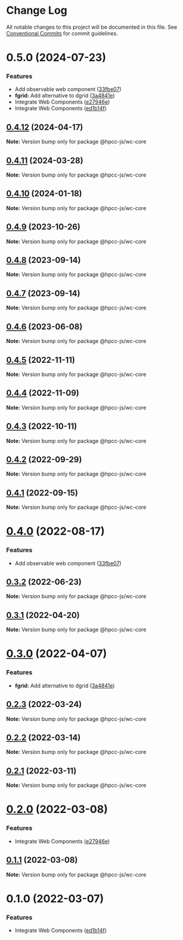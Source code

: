 # Change Log

All notable changes to this project will be documented in this file.
See [Conventional Commits](https://conventionalcommits.org) for commit guidelines.

# 0.5.0 (2024-07-23)


### Features

*  Add observable web component ([33fbe07](https://github.com/hpcc-systems/Visualization/commit/33fbe07eb8a5deeabd98467b1bce1fcda0d2dbab))
* **fgrid:**  Add alternative to dgrid ([3a4841e](https://github.com/hpcc-systems/Visualization/commit/3a4841e7c6f898e0ff8bf0bfa55480c6ee5760d2))
* Integrate Web Components ([e27946e](https://github.com/hpcc-systems/Visualization/commit/e27946e437a164e0e07a80a415f8513226a693be))
* Integrate Web Components ([ed1b14f](https://github.com/hpcc-systems/Visualization/commit/ed1b14f1cc8a82a4fbde1cf6767a0195bc16933b))





## [0.4.12](https://github.com/hpcc-systems/Visualization/compare/@hpcc-js/wc-core@0.4.11...@hpcc-js/wc-core@0.4.12) (2024-04-17)

**Note:** Version bump only for package @hpcc-js/wc-core





## [0.4.11](https://github.com/hpcc-systems/Visualization/compare/@hpcc-js/wc-core@0.4.10...@hpcc-js/wc-core@0.4.11) (2024-03-28)

**Note:** Version bump only for package @hpcc-js/wc-core





## [0.4.10](https://github.com/hpcc-systems/Visualization/compare/@hpcc-js/wc-core@0.4.9...@hpcc-js/wc-core@0.4.10) (2024-01-18)

**Note:** Version bump only for package @hpcc-js/wc-core






## [0.4.9](https://github.com/hpcc-systems/Visualization/compare/@hpcc-js/wc-core@0.4.8...@hpcc-js/wc-core@0.4.9) (2023-10-26)

**Note:** Version bump only for package @hpcc-js/wc-core





## [0.4.8](https://github.com/hpcc-systems/Visualization/compare/@hpcc-js/wc-core@0.4.7...@hpcc-js/wc-core@0.4.8) (2023-09-14)

**Note:** Version bump only for package @hpcc-js/wc-core





## [0.4.7](https://github.com/hpcc-systems/Visualization/compare/@hpcc-js/wc-core@0.4.6...@hpcc-js/wc-core@0.4.7) (2023-09-14)

**Note:** Version bump only for package @hpcc-js/wc-core





## [0.4.6](https://github.com/hpcc-systems/Visualization/compare/@hpcc-js/wc-core@0.4.5...@hpcc-js/wc-core@0.4.6) (2023-06-08)

**Note:** Version bump only for package @hpcc-js/wc-core





## [0.4.5](https://github.com/hpcc-systems/Visualization/compare/@hpcc-js/wc-core@0.4.4...@hpcc-js/wc-core@0.4.5) (2022-11-11)

**Note:** Version bump only for package @hpcc-js/wc-core






## [0.4.4](https://github.com/hpcc-systems/Visualization/compare/@hpcc-js/wc-core@0.4.3...@hpcc-js/wc-core@0.4.4) (2022-11-09)

**Note:** Version bump only for package @hpcc-js/wc-core






## [0.4.3](https://github.com/hpcc-systems/Visualization/compare/@hpcc-js/wc-core@0.4.2...@hpcc-js/wc-core@0.4.3) (2022-10-11)

**Note:** Version bump only for package @hpcc-js/wc-core





## [0.4.2](https://github.com/hpcc-systems/Visualization/compare/@hpcc-js/wc-core@0.4.1...@hpcc-js/wc-core@0.4.2) (2022-09-29)

**Note:** Version bump only for package @hpcc-js/wc-core





## [0.4.1](https://github.com/hpcc-systems/Visualization/compare/@hpcc-js/wc-core@0.4.0...@hpcc-js/wc-core@0.4.1) (2022-09-15)

**Note:** Version bump only for package @hpcc-js/wc-core





# [0.4.0](https://github.com/hpcc-systems/Visualization/compare/@hpcc-js/wc-core@0.3.2...@hpcc-js/wc-core@0.4.0) (2022-08-17)


### Features

*  Add observable web component ([33fbe07](https://github.com/hpcc-systems/Visualization/commit/33fbe07eb8a5deeabd98467b1bce1fcda0d2dbab))





## [0.3.2](https://github.com/hpcc-systems/Visualization/compare/@hpcc-js/wc-core@0.3.1...@hpcc-js/wc-core@0.3.2) (2022-06-23)

**Note:** Version bump only for package @hpcc-js/wc-core





## [0.3.1](https://github.com/hpcc-systems/Visualization/compare/@hpcc-js/wc-core@0.3.0...@hpcc-js/wc-core@0.3.1) (2022-04-20)

**Note:** Version bump only for package @hpcc-js/wc-core





# [0.3.0](https://github.com/hpcc-systems/Visualization/compare/@hpcc-js/wc-core@0.2.3...@hpcc-js/wc-core@0.3.0) (2022-04-07)


### Features

* **fgrid:**  Add alternative to dgrid ([3a4841e](https://github.com/hpcc-systems/Visualization/commit/3a4841e7c6f898e0ff8bf0bfa55480c6ee5760d2))





## [0.2.3](https://github.com/hpcc-systems/Visualization/compare/@hpcc-js/wc-core@0.2.2...@hpcc-js/wc-core@0.2.3) (2022-03-24)

**Note:** Version bump only for package @hpcc-js/wc-core





## [0.2.2](https://github.com/hpcc-systems/Visualization/compare/@hpcc-js/wc-core@0.2.1...@hpcc-js/wc-core@0.2.2) (2022-03-14)

**Note:** Version bump only for package @hpcc-js/wc-core





## [0.2.1](https://github.com/hpcc-systems/Visualization/compare/@hpcc-js/wc-core@0.2.0...@hpcc-js/wc-core@0.2.1) (2022-03-11)

**Note:** Version bump only for package @hpcc-js/wc-core





# [0.2.0](https://github.com/hpcc-systems/Visualization/compare/@hpcc-js/wc-core@0.1.1...@hpcc-js/wc-core@0.2.0) (2022-03-08)


### Features

* Integrate Web Components ([e27946e](https://github.com/hpcc-systems/Visualization/commit/e27946e437a164e0e07a80a415f8513226a693be))





## [0.1.1](https://github.com/hpcc-systems/hpcc-js/compare/@hpcc-js/wc-core@0.1.0...@hpcc-js/wc-core@0.1.1) (2022-03-08)

**Note:** Version bump only for package @hpcc-js/wc-core





# 0.1.0 (2022-03-07)


### Features

* Integrate Web Components ([ed1b14f](https://github.com/hpcc-systems/hpcc-js/commit/ed1b14f1cc8a82a4fbde1cf6767a0195bc16933b))
